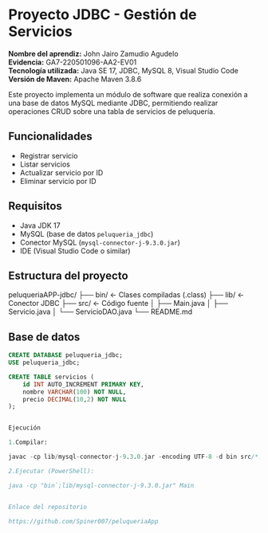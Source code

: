 # Proyecto JDBC - Gestión de Servicios

**Nombre del aprendiz:** John Jairo Zamudio Agudelo  
**Evidencia:** GA7-220501096-AA2-EV01  
**Tecnología utilizada:** Java SE 17, JDBC, MySQL 8, Visual Studio Code  
**Versión de Maven:** Apache Maven 3.8.6

Este proyecto implementa un módulo de software que realiza conexión a una base de datos MySQL mediante JDBC, permitiendo realizar operaciones CRUD sobre una tabla de servicios de peluquería.

## Funcionalidades
- Registrar servicio
- Listar servicios
- Actualizar servicio por ID
- Eliminar servicio por ID

## Requisitos
- Java JDK 17
- MySQL (base de datos `peluqueria_jdbc`)
- Conector MySQL (`mysql-connector-j-9.3.0.jar`)
- IDE (Visual Studio Code o similar)

## Estructura del proyecto

peluqueriaAPP-jdbc/
├── bin/ ← Clases compiladas (.class)
├── lib/ ← Conector JDBC
├── src/ ← Código fuente
│ ├── Main.java
│ ├── Servicio.java
│ └── ServicioDAO.java
└── README.md

## Base de datos

```sql
CREATE DATABASE peluqueria_jdbc;
USE peluqueria_jdbc;

CREATE TABLE servicios (
    id INT AUTO_INCREMENT PRIMARY KEY,
    nombre VARCHAR(100) NOT NULL,
    precio DECIMAL(10,2) NOT NULL
);


Ejecución

1.Compilar:

javac -cp lib/mysql-connector-j-9.3.0.jar -encoding UTF-8 -d bin src/*.java

2.Ejecutar (PowerShell):

java -cp "bin`;lib/mysql-connector-j-9.3.0.jar" Main


Enlace del repositorio

https://github.com/Spiner007/peluqueriaApp